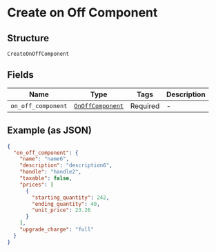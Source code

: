 
# Create on Off Component

## Structure

`CreateOnOffComponent`

## Fields

| Name | Type | Tags | Description |
|  --- | --- | --- | --- |
| `on_off_component` | [`OnOffComponent`](../../doc/models/on-off-component.md) | Required | - |

## Example (as JSON)

```json
{
  "on_off_component": {
    "name": "name6",
    "description": "description6",
    "handle": "handle2",
    "taxable": false,
    "prices": [
      {
        "starting_quantity": 242,
        "ending_quantity": 40,
        "unit_price": 23.26
      }
    ],
    "upgrade_charge": "full"
  }
}
```

